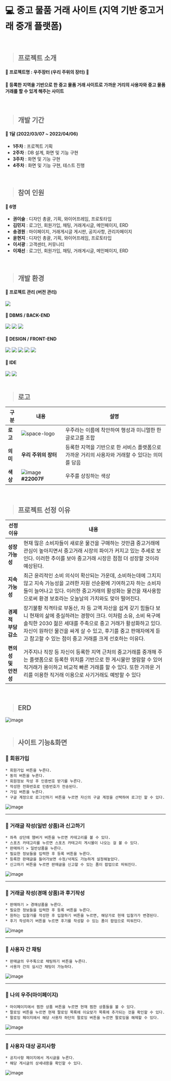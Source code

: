 # :computer: 중고 물품 거래 사이트 (지역 기반 중고거래 중개 플랫폼)
<br>

> ## 프로젝트 소개
#### :pushpin: 프로젝트명 : 우주장터 (우리 주위의 장터) :rocket:
#### :pushpin: 등록한 지역을 기반으로 한 중고 물품 거래 사이트로 가까운 거리의 사용자와 중고 물품 거래를 할 수 있게 해주는 사이트
<br>

> ## 개발 기간
 #### :pushpin: 1달 (2022/03/07 ~ 2022/04/06)
  * **1주차** : 프로젝트 기획
  * **2주차** : DB 설계, 화면 및 기능 구현
  * **3주차** : 화면 및 기능 구현
  * **4주차** : 화면 및 기능 구현, 테스트 진행
<br>

> ## 참여 인원
#### :pushpin: 6명
 * **권이슬** : 디자인 총괄, 기획, 와이어프레임, 프로토타입
 * **김민지** : 로그인, 회원가입, 채팅, 거래게시글, 메인페이지, ERD
 * **송경원** : 마이페이지, 거래게시글 게시판, 공지사항, 관리자페이지
 * **윤현지** : 디자인 총괄, 기획, 와이어프레임, 프로토타입
 * **이서광** : 고객센터, 커뮤니티
 * **이재선** : 로그인, 회원가입, 채팅, 거래게시글, 메인페이지, ERD
<br>

> ## 개발 환경
#### :pushpin: 프로젝트 관리 (버전 관리)
<img src="https://img.shields.io/badge/github-181717?style=for-the-badge&logo=github&logoColor=white">

#### :pushpin: DBMS / BACK-END
<img src="https://img.shields.io/badge/oracle-F80000?style=for-the-badge&logo=oracle&logoColor=white"> <img src="https://img.shields.io/badge/java-007396?style=for-the-badge&logo=java&logoColor=white"> <img src="https://img.shields.io/badge/spring-6DB33F?style=for-the-badge&logo=spring&logoColor=white">

#### :pushpin: DESIGN / FRONT-END
<img src="https://img.shields.io/badge/adobe xd-FF61F6?style=for-the-badge&logo=adobe xd&logoColor=white"> <img src="https://img.shields.io/badge/html5-E34F26?style=for-the-badge&logo=html5&logoColor=white"> <img src="https://img.shields.io/badge/css3-1572B6?style=for-the-badge&logo=css3&logoColor=white"> <img src="https://img.shields.io/badge/javascript-F7DF1E?style=for-the-badge&logo=javascript&logoColor=black"> <img src="https://img.shields.io/badge/jquery-0769AD?style=for-the-badge&logo=jquery&logoColor=white">
<br>

#### :pushpin: IDE
<img src="https://img.shields.io/badge/visual studio code-007ACC?style=for-the-badge&logo=visual studio code&logoColor=white"> <img src="https://img.shields.io/badge/eclipse ide-2C2255?style=for-the-badge&logo=eclipse ide&logoColor=white">
<br>
<br>

> ## 로고
|구분|내용|설명|
|---|---|---|
|**로고**|![space-logo](https://user-images.githubusercontent.com/85227582/162604662-22c40bba-a182-4646-9c36-8f9304188494.png)|우주라는 이름에 착안하여 행성과 미니멀한 한글로고를 조합|
|**의미**|**우리 주위의 장터**|등록한 지역을 기반으로 한 서비스 플랫폼으로<br>가까운 거리의 사용자와 거래할 수 있다는 의미를 담음|
|**색상**|![image](https://user-images.githubusercontent.com/85227582/162604466-89d96744-2d67-4338-8dcc-22ee9ea64e43.png) **#22007F**|우주를 상징하는 색상|
<br>

> ## 프로젝트 선정 이유
|선정이유|내용|
|---|---|
|**성장 가능성**|현재 많은 소비자들이 새로운 물건을 구매하는 것만큼 중고거래에 관심이 높아지면서 중고거래 시장의 파이가 커지고 있는 추세로 보인다. 이러한 추이를 보아 중고거래 시장은 점점 더 성장할 것이라 예상된다.|
|**지속 가능성**|최근 윤리적인 소비 의식이 확산되는 가운데, 소비하는데에 그치지 않고 지속 가능성을 고려한 자원 선순환에 기여하고자 하는 소비자들이 늘어나고 있다. 이러한 중고거래의 활성화는 물건을 재사용함으로써 환경 보호라는 오늘날의 가치와도 맞아 떨어진다.|
|**경제적 부담 감소**|장기불황 직격타로 부동산, 차 등 고액 자산을 쉽게 갖기 힘들다 보니 현재의 삶에 충실하려는 경향이 크다. 이처럼 소유, 소비 욕구에 솔직한 2030 젊은 세대를 주축으로 중고 거래가 활성화하고 있다. 자신이 원하던 물건을 싸게 살 수 있고, 후기를 중고 판매자에게 듣고 참고할 수 있는 점이 중고 거래를 크게 선호하는 이유다.|
|**편의성 및 안전성**|거주지나 직장 등 자신이 등록한 지역 근처의 중고거래를 중개해 주는 플랫폼으로 등록한 위치를 기반으로 한 게시물만 열람할 수 있어 직거래가 용이하고 비교적 빠른 거래를 할 수 있다. 또한 가까운 거리를 이용한 직거래 이용으로 사기거래도 예방할 수 있다
<br>

> ## ERD
![image](https://user-images.githubusercontent.com/85227582/162606542-88e318b8-10d4-4712-9d1b-25ec8cffa8f3.png)
<br>
<br>

> ## 사이트 기능&화면
### :pushpin: 회원가입
```
* 회원가입 버튼을 누른다.
* 동의 버튼을 누른다.
* 회원정보 작성 후 인증번호 받기를 누른다.
* 작성한 전화번호로 인증번호가 전송된다.
* 가입 버튼을 누른다.
* 구글 계정으로 로그인하기 버튼을 누르면 자신의 구글 계정을 선택하여 로그인 할 수 있다.
```
![image](https://user-images.githubusercontent.com/85227582/162606758-51744862-378a-4bda-b3a4-bedf97c5e1a9.png)

---
### :pushpin: 거래글 작성(일반 상품)과 신고하기
```
* 좌측 상단에 햄버거 버튼을 누르면 카테고리를 볼 수 있다.
* 스포츠 카테고리를 누르면 스포츠 카테고리 게시물이 나오는 걸 볼 수 있다.
* 판매하기 > 일반상품을 누른다.
* 필요한 정보들을 입력한 후 등록 버튼을 누른다.
* 등록한 판매글을 들어가보면 수정/삭제도 가능하게 설정해놓았다.
* 신고하기 버튼을 누르면 판매글을 신고할 수 있는 폼이 팝업으로 띄워진다.
```
![image](https://user-images.githubusercontent.com/85227582/162607218-8244ab04-1e8a-49c2-b511-962d6621bba2.png)

---
### :pushpin: 거래글 작성(경매 상품)과 후기작성
```
* 판매하기 > 경매상품을 누른다.
* 필요한 정보들을 입력한 후 등록 버튼을 누른다.
* 원하는 입찰가를 작성한 후 입찰하기 버튼을 누르면, 해당가로 현재 입찰가가 변경된다.
* 후기 작성하기 버튼을 누르면 후기를 작성할 수 있는 폼이 팝업으로 띄워진다.
```
![image](https://user-images.githubusercontent.com/85227582/162607388-df4a7e71-9dfa-44aa-8280-b4700826d4e3.png)

---
### :pushpin: 사용자 간 채팅
```
* 판매글의 우주톡으로 채팅하기 버튼을 누른다.
* 사용자 간의 실시간 채팅이 가능하다.
```
![image](https://user-images.githubusercontent.com/85227582/162607472-7c474ef5-51b6-413c-b02f-f871508218a9.png)

---
### :pushpin: 나의 우주(마이페이지)
```
* 마이페이지에서 찜한 상품 버튼을 누르면 현재 찜한 상품들을 볼 수 있다.
* 팔로잉 버튼을 누르면 현재 팔로잉 목록에 이요앚가 목록에 추가되는 것을 확인할 수 있다.
* 팔로잉 페이지에서 해당 사용자 하단의 팔로잉 버튼을 누르면 팔로잉을 해제할 수 있다.
```
![image](https://user-images.githubusercontent.com/85227582/162607577-692b7be5-849c-4f65-a866-35541e062b52.png)

---
### :pushpin: 사용자 대상 공지사항
```
* 공지사항 페이지에서 게시글을 누른다.
* 해당 게시글의 상세내용을 확인할 수 있다.
```
![image](https://user-images.githubusercontent.com/85227582/162607682-32969846-075d-49e9-9ae2-984eebd37bb6.png)







